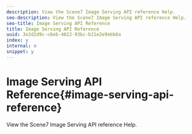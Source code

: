 ```yaml
---
description: View the Scene7 Image Serving API reference Help.
seo-description: View the Scene7 Image Serving API reference Help.
seo-title: Image Serving API Reference
title: Image Serving API Reference
uuid: 3e2d2d9c-c6eb-4022-93bc-b21e2e9ebb6a
index: y
internal: n
snippet: y
---
```


# Image Serving API Reference{#image-serving-api-reference}

View the Scene7 Image Serving API reference Help.

